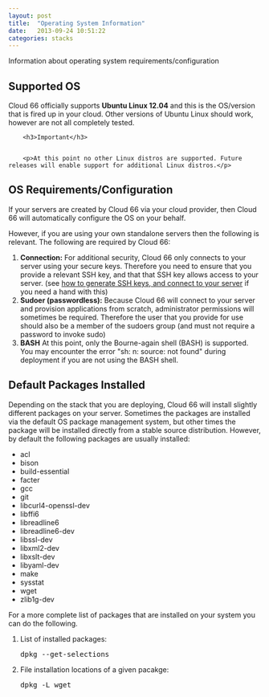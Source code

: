 ```yaml
---
layout: post
title:  "Operating System Information"
date:   2013-09-24 10:51:22
categories: stacks
---
```


<p class="lead">Information about operating system requirements/configuration</p>

## Supported OS

Cloud 66 officially supports <strong>Ubuntu Linux 12.04</strong> and this is the OS/version that is fired up in your cloud.
Other versions of Ubuntu Linux should work, however are not all completely tested.

<div class="notice">

		<h3>Important</h3>


		<p>At this point no other Linux distros are supported. Future releases will enable support for additional Linux distros.</p>

</div>

## OS Requirements/Configuration

If your servers are created by Cloud 66 via your cloud provider, then Cloud 66 will automatically configure the OS on your behalf.

However, if you are using your own standalone servers then the following is relevant.
The following are required by Cloud 66:

1. **Connection:** For additional security, Cloud 66 only connects to your server using your secure keys. Therefore you need to ensure that you provide a relevant SSH key, and that that SSH key allows access to your server. (see [how to generate SSH keys, and connect to your server](/help/ssh_keys) if you need a hand with this)
2. **Sudoer (passwordless):** Because Cloud 66 will connect to your server and provision applications from scratch, administrator permissions will sometimes be required. Therefore the user that you provide for use should also be a member of the sudoers group (and must not require a password to invoke sudo)
3. **BASH** At this point, only the Bourne-again shell (BASH) is supported. You may encounter the error "sh: n: source: not found" during deployment if you are not using the BASH shell.

## Default Packages Installed

Depending on the stack that you are deploying, Cloud 66 will install slightly different packages on your server. Sometimes the packages are installed via the default OS package management system, but other times the package will be installed directly from a stable source distribution.
However, by default the following packages are usually installed:

- acl
- bison
- build-essential
- facter
- gcc
- git
- libcurl4-openssl-dev
- libffi6
- libreadline6
- libreadline6-dev
- libssl-dev
- libxml2-dev
- libxslt-dev
- libyaml-dev
- make
- sysstat
- wget
- zlib1g-dev

For a more complete list of packages that are installed on your system you can do the following.
<ol>
<li>List of installed packages: <pre class="terminal-commands">dpkg --get-selections</pre></li>
<li>File installation locations of a given pacakge: <pre class="terminal-commands">dpkg -L wget</pre></li>
</ol>



